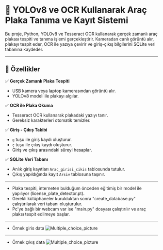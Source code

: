 # 🚗 YOLOv8 ve OCR Kullanarak Araç Plaka Tanıma ve Kayıt Sistemi

Bu proje, Python, YOLOv8 ve Tesseract OCR kullanarak gerçek zamanlı araç plakası tespiti ve tanıma işlemi gerçekleştirir. Kameradan canlı görüntü alır, plakayı tespit eder, OCR ile yazıya çevirir ve giriş-çıkış bilgilerini SQLite veri tabanına kaydeder.

---

## 🎯 Özellikler

✅ **Gerçek Zamanlı Plaka Tespiti**  
- USB kamera veya laptop kamerasından görüntü alır.  
- YOLOv8 modeli ile plakayı algılar.

✅ **OCR ile Plaka Okuma**  
- Tesseract OCR kullanarak plakadaki yazıyı tanır.  
- Gereksiz karakterleri otomatik temizler.

✅ **Giriş - Çıkış Takibi**  
- `g` tuşu ile giriş kaydı oluşturur.  
- `ç` tuşu ile çıkış kaydı oluşturur.  
- Giriş ve çıkış arasındaki süreyi hesaplar.

✅ **SQLite Veri Tabanı**  
- Anlık giriş kayıtları `Arac_girisi_cikis` tablosunda tutulur.  
- Çıkış yapıldığında kayıt `Arsiv` tablosuna taşınır.
---

- Plaka tespiti, interneten bulduğum önceden eğitimiş bir model ile yapılıyor (license_plate_detector.pt).
- Gerekli kütüphaneler kurulduktan sonra "create_database.py" çalıştırılarak veri tabanı oluşturulur.
- Pc'ye bağlı bir webcam var ise "main.py" dosyası çalıştırılır ve araç plaksı tespit edilmeye başlar.

---
- Örnek giris data
![Multiple_choice_picture](https://r.resimlink.com/7mw16zn.png)

---
- Örnek çıkış data
![Multiple_choice_picture](https://r.resimlink.com/sRYtPga3zGv.png)
